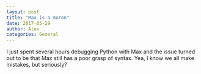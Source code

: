 ```yaml
---
layout: post
title: "Max is a moron"
date: 2017-05-29
author: Alex
categories: General
---
```


I just spent several hours debugging Python with Max and the issue turned out to be that Max still has a poor grasp of syntax.  Yea, I know we all make mistakes, but seriously?

